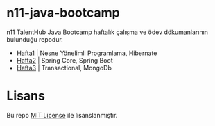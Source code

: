 # n11-java-bootcamp
n11 TalentHub Java Bootcamp haftalık çalışma ve ödev dökumanlarının bulunduğu repodur.

* [Hafta1](https://github.com/furkanyesilyurt/n11-java-bootcamp/tree/main/week1-oopAndHibernate) | Nesne Yönelimli Programlama, Hibernate
* [Hafta2](https://github.com/furkanyesilyurt/n11-java-bootcamp/tree/main/week2-springframework) | Spring Core, Spring Boot
* [Hafta3](https://github.com/furkanyesilyurt/n11-java-bootcamp/tree/main/week3-transactionalAndMongoDb) | Transactional, MongoDb

# Lisans
Bu repo [MIT License](https://github.com/furkanyesilyurt/n11-java-bootcamp/blob/main/LICENSE) ile lisanslanmıştır.
